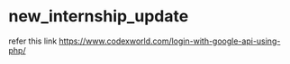 # new_internship_update

refer this link https://www.codexworld.com/login-with-google-api-using-php/
